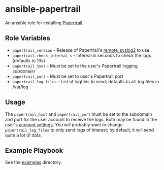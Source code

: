 # ansible-papertrail
An ansible role for installing [Papertrail](https://papertrailapp.com).

## Role Variables

- `papertrail_version` - Release of Papertrail's [remote_syslog2](https://github.com/papertrail/remote_syslog2) to use
- `papertrail_check_interval_s` - Interval in seconds to check the logs (defaults to 10s)
- `papertrail_host` - Must be set to the user's Papertrail logging subdomain
- `papertrail_port` - Must be set to user's Papertrail port
- `papertrail_log_files` - List of logfiles to send; defaults to all .log files in /var/log

## Usage
The `papertrail_host` and `papertrail_port` must be set to the subdomain and port for the user account to receive the logs.  Both may be found in the user's [account settings](https://papertrailapp.com/systems/setup).
You will probably want to change `papertrail_log_files` to only send logs of interest; by default,
it will send quite a lot of data.

## Example Playbook

See the [examples](./examples/) directory.
